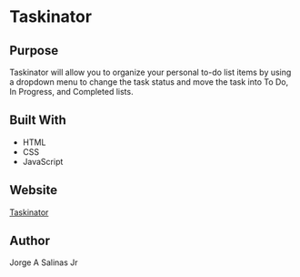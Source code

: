 # Taskinator

## Purpose

Taskinator will allow you to organize your personal to-do list items by using a dropdown menu to change the task status and move the task into To Do, In Progress, and Completed lists.

## Built With

* HTML
* CSS
* JavaScript

## Website

[Taskinator](https://jsalinas212.github.io/taskinator/)

## Author

Jorge A Salinas Jr